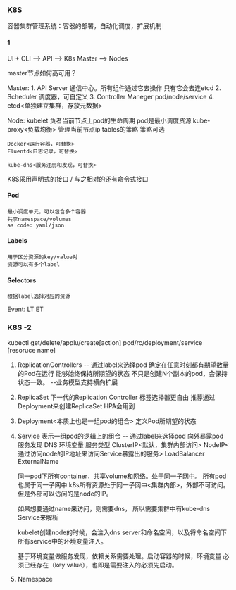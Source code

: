 ### K8S<KUBERNETES>
容器集群管理系统：容器的部署，自动化调度，扩展机制

#### 1
 UI + CLI  --> API  -->  K8s Master --> Nodes<Image Registry>
 
 master节点如何高可用？
 
 
 Master:
 	1. API Server
 		通信中心。所有组件通过它去操作
 		只有它会去连etcd
 	2. Scheduler
		调度器，可自定义
 	3. Controller Maneger
		pod/node/service
 	4. etcd<单独建立集群，存放元数据>

 Node:
  	kubelet
  		负者当前节点上pod的生命周期
  		pod是最小调度资源
 	kube-proxy<负载均衡>
 		管理当前节点ip tables的策略
 		策略可选
 	
 	Docker<运行容器，可替换>
 	Fluentd<日志记录，可替换>
 
 	kube-dns<服务注册和发现，可替换>
 	
 K8S采用声明式的接口  / 与之相对的还有命令式接口
 
 
#### Pod
 	最小调度单元，可以包含多个容器
 	共享namespace/volumes
 	as code: yaml/json
#### Labels
	用于区分资源的key/value对
	资源可以有多个label
#### Selectors
	根据label选择对应的资源

Event: LT<level trigger>  ET<edge trigger>
 
 

### K8S -2 

kubectl get/delete/applu/create[action]	pod/rc/deployment/service [resoruce name]

1. ReplicationControllers	-- 通过label来选择pod
	确定在任意时刻都有期望数量的Pod在运行
	能够始终保持所期望的状态
		不只是创建N个副本的pod，会保持状态一致。
		--业务模型支持横向扩展
2. ReplicaSet
	下一代的Replication Controller
	标签选择器更自由
	推荐通过Deployment来创建ReplicaSet
	HPA<horizontal pod autoscal>会用到
3. Deployment<本质上也是一组pod的组合>
	定义Pod所期望的状态
	
4. Service
	表示一组pod的逻辑上的组合 -- 通过label来选择pod
	向外暴露pod
	服务发现
		DNS
		环境变量
	服务类型
		ClusterIP<默认，集群内部访问>
		NodeIP<通过访问node的IP地址来访问Service暴露出的服务>
		LoadBalancer
		ExternalName
		
	同一pod下所有container，共享volume和网络。处于同一子网中。
	所有pod也属于同一子网中
	k8s所有资源处于同一子网中<集群内部>，外部不可访问。
	但是外部可以访问的是node的IP。
	
	如果想要通过name来访问，则需要dns，
	所以需要集群中有kube-dns Service来解析
	
	kubelet创建node的时候，会注入dns server和命名空间，以及将命名空间下
	所有service中的环境变量注入。
	
	基于环境变量做服务发现，依赖关系需要处理。启动容器的时候，环境变量
	必须已经存在（key value），也即是需要注入的必须先启动。
	
	
5. Namespace
	
 
 
 
 
 
 
  